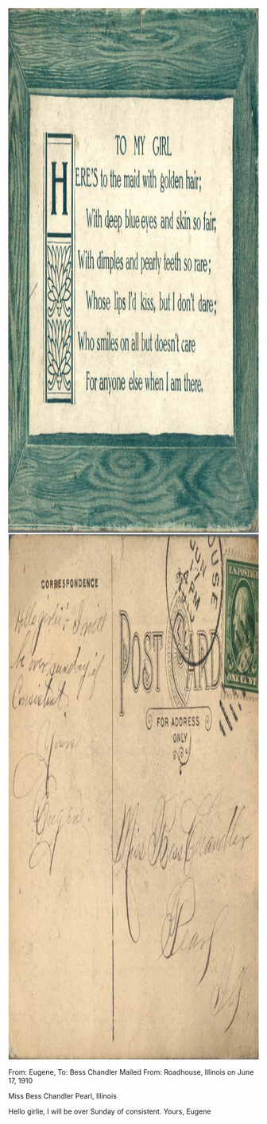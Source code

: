 <html><body><a href="/wp-content/uploads/2014/06/postcard-2014-20140602_17264812_0426.jpg"><img class="alignnone size-full wp-image-1018" src="/wp-content/uploads/2014/06/postcard-2014-20140602_17264812_0426.jpg" alt="postcard-2014-20140602_17264812_0426" width="1519" height="1056"></a> <a href="/wp-content/uploads/2014/06/postcard-2014-20140602_17270060_0427.jpg"><img class="alignnone size-full wp-image-1019" src="/wp-content/uploads/2014/06/postcard-2014-20140602_17270060_0427.jpg" alt="postcard-2014-20140602_17270060_0427" width="1549" height="1057"></a>

From: Eugene, To: Bess Chandler
Mailed From: Roadhouse, Illinois on June 17, 1910

Miss Bess Chandler
Pearl, Illinois

Hello girlie,
I will be over Sunday of consistent.
Yours,
Eugene</body></html>